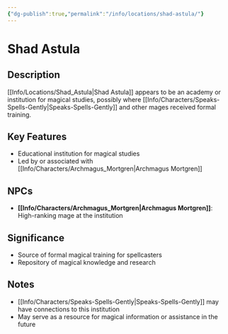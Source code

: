 ```yaml
---
{"dg-publish":true,"permalink":"/info/locations/shad-astula/"}
---
```


# Shad Astula

## Description
[[Info/Locations/Shad_Astula\|Shad Astula]] appears to be an academy or institution for magical studies, possibly where [[Info/Characters/Speaks-Spells-Gently\|Speaks-Spells-Gently]] and other mages received formal training.

## Key Features
- Educational institution for magical studies
- Led by or associated with [[Info/Characters/Archmagus_Mortgren\|Archmagus Mortgren]]

## NPCs
- **[[Info/Characters/Archmagus_Mortgren\|Archmagus Mortgren]]**: High-ranking mage at the institution

## Significance
- Source of formal magical training for spellcasters
- Repository of magical knowledge and research

## Notes
- [[Info/Characters/Speaks-Spells-Gently\|Speaks-Spells-Gently]] may have connections to this institution
- May serve as a resource for magical information or assistance in the future